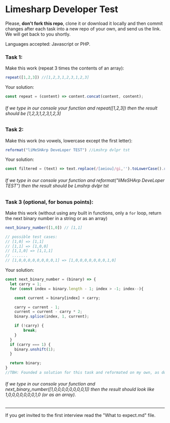 # Limesharp Developer Test

Please, **don't fork this repo**, clone it or download it locally and then commit changes after each task into a new repo of your own, and send us the link. We will get back to you shortly. 

Languages accepted: Javascript or PHP. 

### Task 1: 
Make this work (repeat 3 times the contents of an array):
```javascript
repeat([1,2,3]) //[1,2,3,1,2,3,1,2,3]
```
Your solution:

```javascript
const repeat = (content) => content.concat(content, content);
```

###### If we type in our console your function and repeat([1,2,3]) then the result should be [1,2,3,1,2,3,1,2,3] 

### Task 2:
Make this work (no vowels, lowercase except the first letter):
```javascript
reformat("liMeSHArp DeveLoper TEST") //Lmshrp dvlpr tst
```
Your solution:

```javascript
const filtered = (text) => text.replace(/[aeiou]/gi,'').toLowerCase().replace(/(^[a-z])/, match => match.toUpperCase());

```

###### If we type in our console your function and reformat("liMeSHArp DeveLoper TEST") then the result should be Lmshrp dvlpr tst


### Task 3 (optional, for bonus points):
Make this work (without using any built in functions, only a `for` loop, return the next binary number in a string or as an array)
```javascript
next_binary_number([1,0]) // [1,1]

// possible test cases:
// [1,0] => [1,1]
// [1,1] => [1,0,0]
// [1,1,0] => [1,1,1]
// .......
// [1,0,0,0,0,0,0,0,0,1] => [1,0,0,0,0,0,0,0,1,0]
```
Your solution:

```javascript
const next_binary_number = (binary) => {
  let carry = 1;
  for (const index = binary.length - 1; index > -1; index--){

    const current = binary[index] + carry;

    carry = current - 1;
    current = current - carry * 2;
    binary.splice(index, 1, current);

    if (!carry) {
    	break;
    }
  }
  if (carry === 1) {
  	binary.unshift(1);
  }

  return binary;
}
//TBH: Founded a solution for this task and reformated on my own, as don't know how binary sum works before (now I do), still count as bonus points? :D
```

###### If we type in our console your function and next_binary_number([1,0,0,0,0,0,0,0,0,1]) then the result should look like 1,0,0,0,0,0,0,0,1,0 (or as an array).

---

If you get invited to the first interview read the "What to expect.md" file.